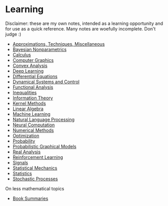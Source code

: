 # Learning

Disclaimer: these are my own notes, intended as a learning opportunity and for use as a quick reference. 
Many notes are woefully incomplete. Don't judge :)

- [Approximations, Techniques, Miscellaneous](learning/random.md)
- [Bayesian Nonparametrics](learning/bayesian_nonparametrics.html)
- [Calculus](learning/calculus.html)
- [Computer Graphics](learning/computer_graphics.html)
- [Convex Analysis](learning/analysis_convex.html)
- [Deep Learning](learning/neural_networks.html)
- [Differential Equations](learning/differential_equations.html)
- [Dynamical Systems and Control](learning/dynamical_systems.html)
- [Functional Analysis](learning/functional_analysis.md)
- [Inequalities](learning/inequalities.html)
- [Information Theory](learning/information_theory.html)
- [Kernel Methods](learning/kernel_methods.html)
- [Linear Algebra](learning/linear_algebra.html)
- [Machine Learning](learning/machine_learning.html)
- [Natural Language Processing](learning/natural_language_processing.html)
- [Neural Computation](learning/neural_computation.html)
- [Numerical Methods](learning/numerical_methods.html)
- [Optimization](learning/optimization.html)
- [Probability](learning/probability.html)
- [Probabilistic Graphical Models](learning/probabilistic_graphical_models.html)
- [Real Analysis](learning/analysis_real.html)
- [Reinforcement Learning](learning/reinforcement_learning.html)
- [Signals](learning/signals.html)
- [Statistical Mechanics](learning/statistical_mechanics.md)
- [Statistics](learning/statistics.html)
- [Stochastic Processes](learning/stochastic_processes.md)

On less mathematical topics
- [Book Summaries](learning/book_summaries.html)

